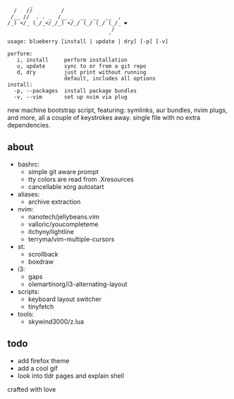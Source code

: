 ```
       _                              
  /   //         /                    
 /__ //  . . _  /__ _  __  __  __  ,  
/_) </_ (_/_</_/_) </_/ (_/ (_/ (_/_ ❤
                                 /    
                                '
usage: blueberry [install | update | dry] [-p] [-v]

perform:
   i, install     perform installation
   u, update      sync to or from a git repo
   d, dry         just print without running
                  default, includes all options
install:
  -p, --packages  install package bundles
  -v, --vim       set up nvim via plug
```
new machine bootstrap script, featuring: symlinks, aur bundles, nvim plugs, and more, all a couple of keystrokes away. single file with no extra dependencies. 

## about
- bashrc:
    - simple git aware prompt
    - tty colors are read from .Xresources
    - cancellable xorg autostart
- aliases:
    - archive extraction
- nvim: 
    - nanotech/jellybeans.vim
    - valloric/youcompleteme
    - itchyny/lightline
    - terryma/vim-multiple-cursors
- st: 
    - scrollback
    - boxdraw
- i3: 
    - gaps
    - olemartinorg/i3-alternating-layout
- scripts:
    - keyboard layout switcher
    - tinyfetch
- tools:
    - skywind3000/z.lua

## todo
- add firefox theme
- add a cool gif
- look into tldr pages and explain shell

crafted with love
